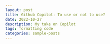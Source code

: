 ```yaml
---
layout: post
title: Github Copilot: To use or not to use?
date: 2022-10-27
description: My take on Copilot
tags: formatting code
categories: sample-posts
---
```

